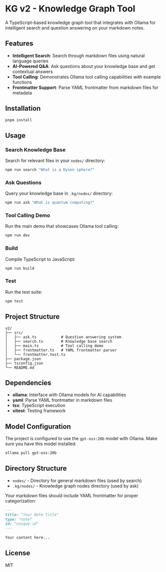 # KG v2 - Knowledge Graph Tool

A TypeScript-based knowledge graph tool that integrates with Ollama for intelligent search and question answering on your markdown notes.

## Features

- **Intelligent Search**: Search through markdown files using natural language queries
- **AI-Powered Q&A**: Ask questions about your knowledge base and get contextual answers
- **Tool Calling**: Demonstrates Ollama tool calling capabilities with example functions
- **Frontmatter Support**: Parse YAML frontmatter from markdown files for metadata

## Installation

```bash
pnpm install
```

## Usage

### Search Knowledge Base

Search for relevant files in your `nodes/` directory:

```bash
npm run search "What is a Dyson sphere?"
```

### Ask Questions

Query your knowledge base in `.kg/nodes/` directory:

```bash
npm run ask "What is quantum computing?"
```

### Tool Calling Demo

Run the main demo that showcases Ollama tool calling:

```bash
npm run dev
```

### Build

Compile TypeScript to JavaScript:

```bash
npm run build
```

### Test

Run the test suite:

```bash
npm test
```

## Project Structure

```
v2/
├── src/
│   ├── ask.ts           # Question answering system
│   ├── search.ts        # Knowledge base search
│   ├── main.ts          # Tool calling demo
│   ├── frontmatter.ts   # YAML frontmatter parser
│   └── frontmatter.test.ts
├── package.json
├── tsconfig.json
└── README.md
```

## Dependencies

- **ollama**: Interface with Ollama models for AI capabilities
- **yaml**: Parse YAML frontmatter in markdown files
- **tsx**: TypeScript execution
- **vitest**: Testing framework

## Model Configuration

The project is configured to use the `gpt-oss:20b` model with Ollama. Make sure you have this model installed:

```bash
ollama pull gpt-oss:20b
```

## Directory Structure

- `nodes/` - Directory for general markdown files (used by search)
- `.kg/nodes/` - Knowledge graph nodes directory (used by ask)

Your markdown files should include YAML frontmatter for proper categorization:

```markdown
---
title: "Your Note Title"
type: "note"
id: "unique-id"
---

Your content here...
```

## License

MIT